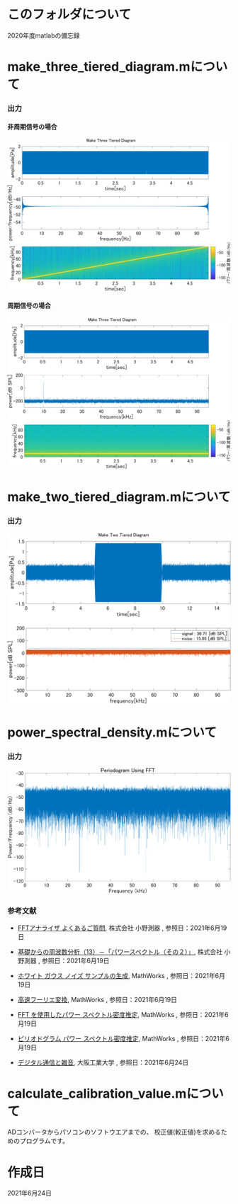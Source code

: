 # このフォルダについて
2020年度matlabの備忘録

# make_three_tiered_diagram.mについて

### 出力

#### 非周期信号の場合

![chirp_Three_Tiered_Diagram](./make_three_tiered_diagram/chirp_three_tiered_diagram.png)

#### 周期信号の場合

![pure_tone_three_tiered_diagram](./make_three_tiered_diagram/pure_tone_three_tiered_diagram.png)

# make_two_tiered_diagram.mについて

### 出力

![chirp_two_tiered_diagram](./make_two_tiered_diagram/chirp_two_tiered_diagram.png)

# power_spectral_density.mについて

### 出力

![power_spectral_density_y1_wgn](./power_spectral_density/power_spectral_density_y1_wgn.png)

### 参考文献

- [FFTアナライザ よくあるご質問](https://www.onosokki.co.jp/HP-WK/c_support/faq/fft_common/fft_spectrum_13.htm), 株式会社 小野測器 , 参照日：2021年6月19日

- [基礎からの周波数分析（13）－「パワースペクトル（その２）」](https://www.onosokki.co.jp/HP-WK/eMM_back/emm148.pdf), 株式会社 小野測器 , 参照日：2021年6月19日

- [ホワイト ガウス ノイズ サンプルの生成](https://jp.mathworks.com/help/comm/ref/wgn.html#mw_58fa5b7c-c1d5-4056-99bb-b116b747b563), MathWorks , 参照日：2021年6月19日

- [高速フーリエ変換](https://jp.mathworks.com/help/matlab/ref/fft.html), MathWorks , 参照日：2021年6月19日

- [FFT を使用したパワー スペクトル密度推定](https://jp.mathworks.com/help/signal/ug/power-spectral-density-estimates-using-fft.html), MathWorks , 参照日：2021年6月19日

- [ピリオドグラム パワー スペクトル密度推定](https://jp.mathworks.com/help/signal/ref/periodogram.html#d123e108867), MathWorks , 参照日：2021年6月19日

- [デジタル通信と雑音](http://www.oit.ac.jp/elc/~kumamoto/radio/08.pdf), 大阪工業大学 , 参照日：2021年6月24日

# calculate_calibration_value.mについて

ADコンバータからパソコンのソフトウエアまでの、
校正値(較正値)を求めるためのプログラムです。

# 作成日
2021年6月24日
